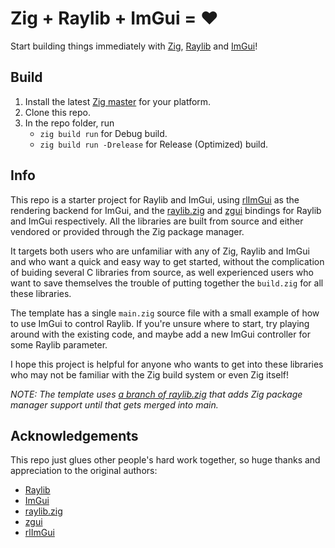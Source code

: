 # Zig + Raylib + ImGui = ❤️

Start building things immediately with [Zig](https://www.ziglang.org), [Raylib](https://www.raylib.com/) and [ImGui](https://github.com/ocornut/imgui)!

## Build

1. Install the latest [Zig master](https://ziglang.org/download/) for your platform.
1. Clone this repo.
1. In the repo folder, run
    - `zig build run` for Debug build.
    - `zig build run -Drelease` for Release (Optimized) build.

## Info

This repo is a starter project for Raylib and ImGui, using [rlImGui](https://github.com/raylib-extras/rlImGui/) as the rendering backend for ImGui, and the [raylib.zig](https://github.com/ryupold/raylib.zig) and [zgui](https://github.com/zig-gamedev/zig-gamedev/tree/main/libs/zgui) bindings for Raylib and ImGui respectively. All the libraries are built from source and either vendored or provided through the Zig package manager.

It targets both users who are unfamiliar with any of Zig, Raylib and ImGui and who want a quick and easy way to get started, without the complication of buiding several C libraries from source, as well experienced users who want to save themselves the trouble of putting together the `build.zig` for all these libraries.

The template has a single `main.zig` source file with a small example of how to use ImGui to control Raylib. If you're unsure where to start, try playing around with the existing code, and maybe add a new ImGui controller for some Raylib parameter.

I hope this project is helpful for anyone who wants to get into these libraries who may not be familiar with the Zig build system or even Zig itself!

_NOTE: The template uses [a branch of raylib.zig](https://github.com/ryupold/raylib.zig/pull/38) that adds Zig package manager support until that gets merged into main._

## Acknowledgements

This repo just glues other people's hard work together, so huge thanks and appreciation to the original authors:

- [Raylib](https://www.raylib.com/)
- [ImGui](https://github.com/ocornut/imgui)
- [raylib.zig](https://github.com/ryupold/raylib.zig)
- [zgui](https://github.com/zig-gamedev/zig-gamedev/tree/main/libs/zgui)
- [rlImGui](https://github.com/raylib-extras/rlImGui/)
